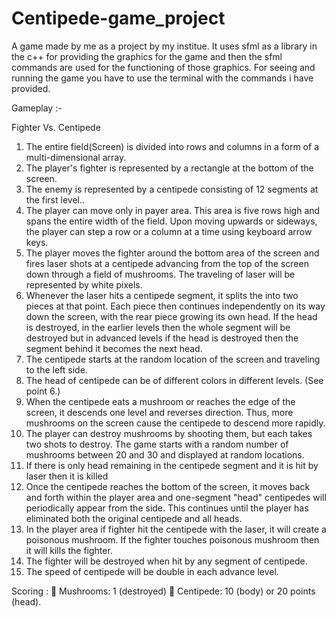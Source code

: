 # Centipede-game_project
A game made by me as a project by my institue. It uses sfml as a library in the c++ for providing 
the graphics for the game and then the sfml commands are used for the functioning of those graphics.
For seeing and running the game you have to use the terminal with the commands i have provided.

Gameplay :-

Fighter Vs. Centipede

1. The entire field(Screen) is divided into rows and columns in a form of a multi-dimensional
array.
2. The player's fighter is represented by a rectangle at the bottom of the screen.
3. The enemy is represented by a centipede consisting of 12 segments at the first level..
4. The player can move only in payer area. This area is five rows high and spans the entire
width of the field. Upon moving upwards or sideways, the player can step a row or a column
at a time using keyboard arrow keys.
5. The player moves the fighter around the bottom area of the screen and fires laser shots at a
centipede advancing from the top of the screen down through a field of mushrooms. The
traveling of laser will be represented by white pixels.
6. Whenever the laser hits a centipede segment, it splits the into two pieces at that point. Each
piece then continues independently on its way down the screen, with the rear piece growing
its own head. If the head is destroyed, in the earlier levels then the whole segment will be
destroyed but in advanced levels if the head is destroyed then the segment behind it becomes
the next head.
7. The centipede starts at the random location of the screen and traveling to the left side.
8. The head of centipede can be of different colors in different levels. (See point 6.)
9. When the centipede eats a mushroom or reaches the edge of the screen, it descends one level
and reverses direction. Thus, more mushrooms on the screen cause the centipede to descend
more rapidly.
10. The player can destroy mushrooms by shooting them, but each takes two shots to destroy. The game
starts with a random number of mushrooms between 20 and 30 and displayed at random locations.
11. If there is only head remaining in the centipede segment and it is hit by laser then it is killed
12. Once the centipede reaches the bottom of the screen, it moves back and forth within the player area
and one-segment "head" centipedes will periodically appear from the side. This continues until the
player has eliminated both the original centipede and all heads.
13. In the player area if fighter hit the centipede with the laser, it will create a poisonous mushroom. If the
fighter touches poisonous mushroom then it will kills the fighter.
14. The fighter will be destroyed when hit by any segment of centipede.
15. The speed of centipede will be double in each advance level.

Scoring :
   Mushrooms: 1 (destroyed)
   Centipede: 10 (body) or 20 points (head).
